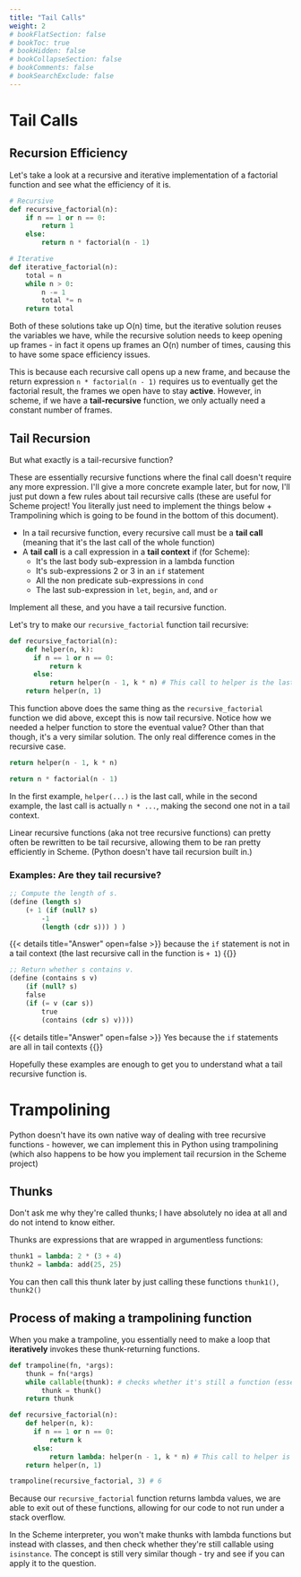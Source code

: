 ```yaml
---
title: "Tail Calls"
weight: 2
# bookFlatSection: false
# bookToc: true
# bookHidden: false
# bookCollapseSection: false
# bookComments: false
# bookSearchExclude: false
---
```


# Tail Calls

## Recursion Efficiency

Let's take a look at a recursive and iterative implementation of a factorial function and see what the efficiency of it is.

```python
# Recursive
def recursive_factorial(n):
    if n == 1 or n == 0:
        return 1
    else:
        return n * factorial(n - 1)

# Iterative
def iterative_factorial(n):
    total = n
    while n > 0:
        n -= 1
        total *= n
    return total
```

Both of these solutions take up O(n) time, but the iterative solution reuses the variables we have, while the recursive solution needs to keep opening up frames - in fact it opens up frames an O(n) number of times, causing this to have some space efficiency issues.

This is because each recursive call opens up a new frame, and because the return expression `n * factorial(n - 1)` requires us to eventually get the factorial result, the frames we open have to stay **active**. However, in scheme, if we have a **tail-recursive** function, we only actually need a constant number of frames.

## Tail Recursion

But what exactly is a tail-recursive function?

These are essentially recursive functions where the final call doesn't require any more expression. I'll give a more concrete example later, but for now, I'll just put down a few rules about tail recursive calls (these are useful for Scheme project! You literally just need to implement the things below + Trampolining which is going to be found in the bottom of this document).

- In a tail recursive function, every recursive call must be a **tail call** (meaning that it's the last call of the whole function)
- A **tail call** is a call expression in a **tail context** if (for Scheme):
  - It's the last body sub-expression in a lambda function
  - It's sub-expressions 2 or 3 in an `if` statement
  - All the non predicate sub-expressions in `cond`
  - The last sub-expression in `let`, `begin`, `and`, and `or`

Implement all these, and you have a tail recursive function.

Let's try to make our `recursive_factorial` function tail recursive:

```python
def recursive_factorial(n):
    def helper(n, k):
      if n == 1 or n == 0:
          return k
      else:
          return helper(n - 1, k * n) # This call to helper is the last call of the whole function
    return helper(n, 1)
```

This function above does the same thing as the `recursive_factorial` function we did above, except this is now tail recursive. Notice how we needed a helper function to store the eventual value? Other than that though, it's a very similar solution. The only real difference comes in the recursive case.

```python
return helper(n - 1, k * n)

return n * factorial(n - 1)
```

In the first example, `helper(...)` is the last call, while in the second example, the last call is actually `n * ...`, making the second one not in a tail context.

Linear recursive functions (aka not tree recursive functions) can pretty often be rewritten to be tail recursive, allowing them to be ran pretty efficiently in Scheme. (Python doesn't have tail recursion built in.)

### Examples: Are they tail recursive?

```scheme
;; Compute the length of s.
(define (length s)
    (+ 1 (if (null? s)
        -1
        (length (cdr s))) ) )
```

{{< details title="Answer" open=false >}}
because the `if` statement is not in a tail context (the last recursive call in the function is `+ 1`)
{{</details>}}

```scheme
;; Return whether s contains v.
(define (contains s v)
    (if (null? s)
    false
    (if (= v (car s))
        true
        (contains (cdr s) v))))
```

{{< details title="Answer" open=false >}}
Yes because the `if` statements are all in tail contexts
{{</details>}}

Hopefully these examples are enough to get you to understand what a tail recursive function is.

# Trampolining

Python doesn't have its own native way of dealing with tree recursive functions - however, we can implement this in Python using trampolining (which also happens to be how you implement tail recursion in the Scheme project)

## Thunks

Don't ask me why they're called thunks; I have absolutely no idea at all and do not intend to know either.

Thunks are expressions that are wrapped in argumentless functions:

```python
thunk1 = lambda: 2 * (3 + 4)
thunk2 = lambda: add(25, 25)
```

You can then call this thunk later by just calling these functions `thunk1()`, `thunk2()`

## Process of making a trampolining function

When you make a trampoline, you essentially need to make a loop that **iteratively** invokes these thunk-returning functions.

```python
def trampoline(fn, *args):
    thunk = fn(*args)
    while callable(thunk): # checks whether it's still a function (essentially)
        thunk = thunk()
    return thunk

def recursive_factorial(n):
    def helper(n, k):
      if n == 1 or n == 0:
          return k
      else:
          return lambda: helper(n - 1, k * n) # This call to helper is the last call of the whole function
    return helper(n, 1)

trampoline(recursive_factorial, 3) # 6
```

Because our `recursive_factorial` function returns lambda values, we are able to exit out of these functions, allowing for our code to not run under a stack overflow.

In the Scheme interpreter, you won't make thunks with lambda functions but instead with classes, and then check whether they're still callable using `isinstance`. The concept is still very similar though - try and see if you can apply it to the question.

